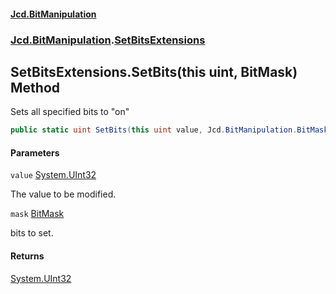 #### [Jcd.BitManipulation](index.md 'index')
### [Jcd.BitManipulation](Jcd.BitManipulation.md 'Jcd.BitManipulation').[SetBitsExtensions](Jcd.BitManipulation.SetBitsExtensions.md 'Jcd.BitManipulation.SetBitsExtensions')

## SetBitsExtensions.SetBits(this uint, BitMask) Method

Sets all specified bits to "on"

```csharp
public static uint SetBits(this uint value, Jcd.BitManipulation.BitMask mask);
```
#### Parameters

<a name='Jcd.BitManipulation.SetBitsExtensions.SetBits(thisuint,Jcd.BitManipulation.BitMask).value'></a>

`value` [System.UInt32](https://docs.microsoft.com/en-us/dotnet/api/System.UInt32 'System.UInt32')

The value to be modified.

<a name='Jcd.BitManipulation.SetBitsExtensions.SetBits(thisuint,Jcd.BitManipulation.BitMask).mask'></a>

`mask` [BitMask](Jcd.BitManipulation.BitMask.md 'Jcd.BitManipulation.BitMask')

bits to set.

#### Returns
[System.UInt32](https://docs.microsoft.com/en-us/dotnet/api/System.UInt32 'System.UInt32')